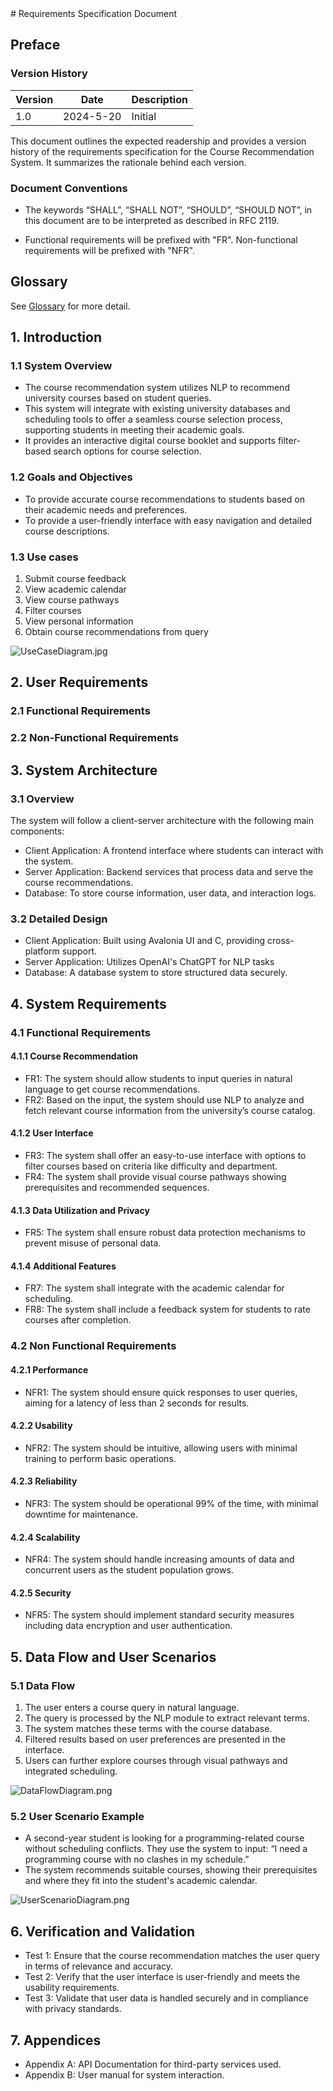 <show-structure for="chapter" depth="3"/>
# Requirements Specification Document

## Preface

### Version History

| Version | Date      | Description |
|---------|-----------|-------------|
| 1.0     | 2024-5-20 | Initial     |

This document outlines the expected readership and provides a version history of the requirements specification for the Course
Recommendation System. It summarizes the rationale behind each version.

### Document Conventions

* The keywords “SHALL”, “SHALL NOT”, “SHOULD”, “SHOULD NOT”, in this document are to be interpreted as described in RFC 2119.

* Functional requirements will be prefixed with "FR". Non-functional requirements will be prefixed with "NFR".

## Glossary

See [Glossary](Glossary.md#requirement-specification-document "Glossary for Requirement Specification Document") for more detail.

## 1. Introduction

### 1.1 System Overview

* The course recommendation system utilizes NLP to recommend university courses based on student queries.
* This system will integrate with existing university databases and scheduling tools
  to offer a seamless course selection process, supporting students in meeting their academic goals.
* It provides an interactive digital course booklet and supports filter-based search options for course selection.

### 1.2 Goals and Objectives

* To provide accurate course recommendations to students based on their academic needs and preferences.
* To provide a user-friendly interface with easy navigation and detailed course descriptions.

### 1.3 Use cases

1. Submit course feedback
2. View academic calendar
3. View course pathways
4. Filter courses
5. View personal information
6. Obtain course recommendations from query

![UseCaseDiagram.jpg](UseCaseDiagram.jpg)

## 2. User Requirements

### 2.1 Functional Requirements

### 2.2 Non-Functional Requirements

## 3. System Architecture

### 3.1 Overview

The system will follow a client-server architecture with the following main components:

* Client Application: A frontend interface where students can interact with the system.
* Server Application: Backend services that process data and serve the course recommendations.
* Database: To store course information, user data, and interaction logs.

### 3.2 Detailed Design

* Client Application: Built using Avalonia UI and C, providing cross-platform support.
* Server Application: Utilizes OpenAI's ChatGPT for NLP tasks
* Database: A database system to store structured data securely.

## 4. System Requirements

### 4.1 Functional Requirements

#### 4.1.1 Course Recommendation

* FR1: The system should allow students to input queries in natural language to get course recommendations.
* FR2: Based on the input, the system should use NLP to analyze and fetch relevant course information from the university’s course catalog.

#### 4.1.2 User Interface

* FR3: The system shall offer an easy-to-use interface with options to filter courses based on criteria like difficulty and department.
* FR4: The system shall provide visual course pathways showing prerequisites and recommended sequences.

#### 4.1.3 Data Utilization and Privacy

* FR5: The system shall ensure robust data protection mechanisms to prevent misuse of personal data.

#### 4.1.4 Additional Features

* FR7: The system shall integrate with the academic calendar for scheduling.
* FR8: The system shall include a feedback system for students to rate courses after completion.

### 4.2 Non Functional Requirements

#### 4.2.1 Performance

* NFR1: The system should ensure quick responses to user queries, aiming for a latency of less than 2 seconds for results.

#### 4.2.2 Usability

* NFR2: The system should be intuitive, allowing users with minimal training to perform basic operations.

#### 4.2.3 Reliability

* NFR3: The system should be operational 99% of the time, with minimal downtime for maintenance.

#### 4.2.4 Scalability

* NFR4: The system should handle increasing amounts of data and concurrent users as the student population grows.

#### 4.2.5 Security

* NFR5: The system should implement standard security measures including data encryption and user authentication.

## 5. Data Flow and User Scenarios

### 5.1 Data Flow

1. The user enters a course query in natural language.
2. The query is processed by the NLP module to extract relevant terms.
3. The system matches these terms with the course database.
4. Filtered results based on user preferences are presented in the interface.
5. Users can further explore courses through visual pathways and integrated scheduling.

![DataFlowDiagram.png](DataFlowDiagram.png)

### 5.2 User Scenario Example

* A second-year student is looking for a programming-related course without scheduling conflicts. They use the system to input: “I need a
  programming course with no clashes in my schedule.”
* The system recommends suitable courses, showing their prerequisites and where they fit into the student's academic calendar.

![UserScenarioDiagram.png](UserScenarioDiagram.png)

## 6. Verification and Validation

* Test 1: Ensure that the course recommendation matches the user query in terms of relevance and accuracy.
* Test 2: Verify that the user interface is user-friendly and meets the usability requirements.
* Test 3: Validate that user data is handled securely and in compliance with privacy standards.

## 7. Appendices

* Appendix A: API Documentation for third-party services used.
* Appendix B: User manual for system interaction.

